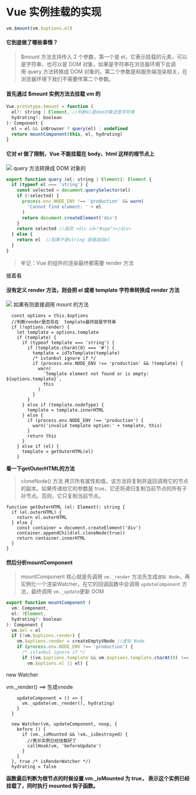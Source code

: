# Vue 实例挂载的实现

```javascript
vm.$mount(vm.$options.el) 
```
#### 它到底做了哪些事情？
> $mount 方法支持传入 2 个参数，第一个是 el，它表示挂载的元素，可以是字符串，也可以是 DOM 对象，如果是字符串在浏览器环境下会调用 query 方法转换成 DOM 对象的。第二个参数是和服务端渲染相关，在浏览器环境下我们不需要传第二个参数。

#### 首先通过 $mount 实例方法去挂载 vm 的
```javascript
Vue.prototype.$mount = function (
  el?: string | Element, //判断el是dom对象还是字符串
  hydrating?: boolean
): Component {
  el = el && inBrowser ? query(el) : undefined
  return mountComponent(this, el, hydrating)
}

```

#### 它对 el 做了限制，Vue 不能挂载在 body、html 这样的根节点上
![](http://book.52react.cn/20190321225828.png)
query 方法转换成 DOM 对象的
```javascript
export function query (el: string | Element): Element {
  if (typeof el === 'string') {
    const selected = document.querySelector(el)
    if (!selected) {
      process.env.NODE_ENV !== 'production' && warn(
        'Cannot find element: ' + el
      )
      return document.createElement('div')
    }
    return selected //返回 <div id="#app"></div>
  } else {
    return el  //如果不是string 直接返回el
  }
}
```

> 牢记：Vue 的组件的渲染最终都需要 render 方法

接着看

#### 没有定义 render 方法，则会把 el 或者 template 字符串转换成 render 方法
![](http://book.52react.cn/20190321222849.png)
如果有则直接调用 mount 的方法
```
  const options = this.$options
  //判断render是否存在  template最终就是字符串
  if (!options.render) {
    let template = options.template
    if (template) {
      if (typeof template === 'string') {
        if (template.charAt(0) === '#') {
          template = idToTemplate(template)
          /* istanbul ignore if */
          if (process.env.NODE_ENV !== 'production' && !template) {
            warn(
              `Template element not found or is empty: ${options.template}`,
              this
            )
          }
        }
      } else if (template.nodeType) {
        template = template.innerHTML
      } else {
        if (process.env.NODE_ENV !== 'production') {
          warn('invalid template option:' + template, this)
        }
        return this
      }
    } else if (el) {
      template = getOuterHTML(el)
    }
```
**看一下getOuterHTML的方法**

> cloneNode() 方法 拷贝所有属性和值。该方法将复制并返回调用它的节点的副本。如果传递给它的参数是 true，它还将递归复制当前节点的所有子孙节点。否则，它只复制当前节点。

```
function getOuterHTML (el: Element): string {
  if (el.outerHTML) {
    return el.outerHTML
  } else {
    const container = document.createElement('div')
    container.appendChild(el.cloneNode(true))
    return container.innerHTML
  }
}
```

#### 然后分析mountComponent

> mountComponent 核心就是先调用 `vm._render` 方法先生成`虚拟 Node`，再实例化一个渲染Watcher，在它的回调函数中会调用 `updateComponent` 方法，最终调用 `vm._update`更新 DOM

```javascript
export function mountComponent (
  vm: Component,
  el: ?Element,
  hydrating?: boolean
): Component {
  vm.$el = el
  if (!vm.$options.render) {
    vm.$options.render = createEmptyVNode //虚拟 Node
    if (process.env.NODE_ENV !== 'production') {
      /* istanbul ignore if */
      if ((vm.$options.template && vm.$options.template.charAt(0) !== '#') ||
        vm.$options.el || el) {
```

new Watcher

vm._render() ==> 生成vnode
```
    updateComponent = () => {
      vm._update(vm._render(), hydrating)
    }
  }

  new Watcher(vm, updateComponent, noop, {
    before () {
      if (vm._isMounted && !vm._isDestroyed) {
        //表示实例已经挂载好了
        callHook(vm, 'beforeUpdate')
      }
    }
  }, true /* isRenderWatcher */)
  hydrating = false
```

**函数最后判断为根节点的时候设置 vm._isMounted 为 true， 表示这个实例已经挂载了，同时执行 mounted 钩子函数。**
